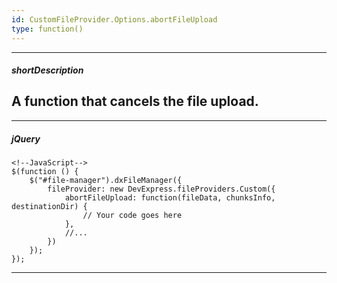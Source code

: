 ```yaml
---
id: CustomFileProvider.Options.abortFileUpload
type: function()
---
```

---
##### shortDescription
A function that cancels the file upload.
---


---

##### jQuery

    <!--JavaScript-->
    $(function () {
        $("#file-manager").dxFileManager({ 
            fileProvider: new DevExpress.fileProviders.Custom({             
                abortFileUpload: function(fileData, chunksInfo, destinationDir) { 
                    // Your code goes here
                },
                //...
            }) 
        });     
    });

---
